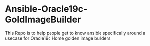 # Ansible-Oracle19c-GoldImageBuilder

This Repo is to help people get to know ansible specifically around a usecase for Oracle19c Home golden image builders
